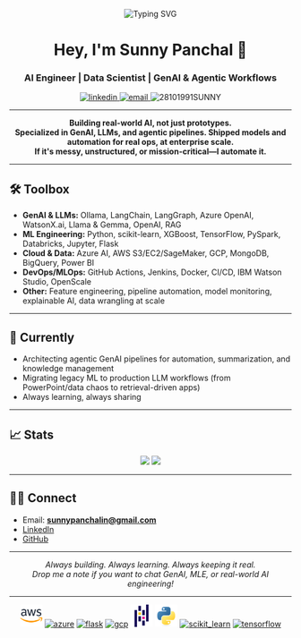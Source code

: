 <!-- Animated Banner -->
<p align="center">
  <img src="https://readme-typing-svg.demolab.com?font=Fira+Code&size=30&pause=1000&color=22D3EE&center=true&vCenter=true&width=700&lines=Sunny+Panchal+%7C+AI+Engineer+%2F+MLE+%2F+GenAI+Builder;Building+the+next+wave+of+agentic+AI+workflows;Automate.+Explain.+Scale.+Repeat." alt="Typing SVG" />
</p>

<h1 align="center">Hey, I'm Sunny Panchal 👋</h1>
<h3 align="center">AI Engineer | Data Scientist | GenAI & Agentic Workflows</h3>
<p align="center">
  <a href="https://linkedin.com/in/sunny-r-panchal" target="blank">
    <img src="https://img.shields.io/badge/LinkedIn-blue?style=flat-square&logo=linkedin" alt="linkedin"/>
  </a>
  <a href="mailto:sunnypanchalin@gmail.com">
    <img src="https://img.shields.io/badge/Email-grey?style=flat-square&logo=gmail" alt="email"/>
  </a>
  <img src="https://komarev.com/ghpvc/?username=28101991SUNNY&label=Profile%20views&color=0e75b6&style=flat" alt="28101991SUNNY"/>
</p>

---

<p align="center"><b>
Building real-world AI, not just prototypes.<br>
Specialized in GenAI, LLMs, and agentic pipelines. Shipped models and automation for real ops, at enterprise scale.<br>
If it's messy, unstructured, or mission-critical—I automate it.
</b></p>

---

## 🛠️ Toolbox

- **GenAI & LLMs:** Ollama, LangChain, LangGraph, Azure OpenAI, WatsonX.ai, Llama & Gemma, OpenAI, RAG
- **ML Engineering:** Python, scikit-learn, XGBoost, TensorFlow, PySpark, Databricks, Jupyter, Flask
- **Cloud & Data:** Azure AI, AWS S3/EC2/SageMaker, GCP, MongoDB, BigQuery, Power BI
- **DevOps/MLOps:** GitHub Actions, Jenkins, Docker, CI/CD, IBM Watson Studio, OpenScale
- **Other:** Feature engineering, pipeline automation, model monitoring, explainable AI, data wrangling at scale

---

## 🚀 Currently

- Architecting agentic GenAI pipelines for automation, summarization, and knowledge management
- Migrating legacy ML to production LLM workflows (from PowerPoint/data chaos to retrieval-driven apps)
- Always learning, always sharing

---

## 📈 Stats

<p align="center">
  <img src="https://github-readme-stats.vercel.app/api?username=28101991SUNNY&show_icons=true&theme=dracula"/>
  <img src="https://github-readme-streak-stats.herokuapp.com/?user=28101991SUNNY&theme=dracula"/>
</p>

---

## 👨‍💻 Connect

- Email: <b>sunnypanchalin@gmail.com</b>
- [LinkedIn](https://linkedin.com/in/sunny-r-panchal)
- <a href="https://github.com/28101991SUNNY" target="blank">GitHub</a>

---

<p align="center">
  <i>Always building. Always learning. Always keeping it real.<br>
  Drop me a note if you want to chat GenAI, MLE, or real-world AI engineering!</i>
</p>

---

<!--
Languages & Tools (icons preserved for extra polish)
-->
<p align="center">
<a href="https://aws.amazon.com" target="_blank"><img src="https://raw.githubusercontent.com/devicons/devicon/master/icons/amazonwebservices/amazonwebservices-original-wordmark.svg" alt="aws" width="40" height="40"/></a>
<a href="https://azure.microsoft.com/en-in/" target="_blank"><img src="https://www.vectorlogo.zone/logos/microsoft_azure/microsoft_azure-icon.svg" alt="azure" width="40" height="40"/></a>
<a href="https://flask.palletsprojects.com/" target="_blank"><img src="https://www.vectorlogo.zone/logos/pocoo_flask/pocoo_flask-icon.svg" alt="flask" width="40" height="40"/></a>
<a href="https://cloud.google.com" target="_blank"><img src="https://www.vectorlogo.zone/logos/google_cloud/google_cloud-icon.svg" alt="gcp" width="40" height="40"/></a>
<a href="https://pandas.pydata.org/" target="_blank"><img src="https://raw.githubusercontent.com/devicons/devicon/2ae2a900d2f041da66e950e4d48052658d850630/icons/pandas/pandas-original.svg" alt="pandas" width="40" height="40"/></a>
<a href="https://www.python.org" target="_blank"><img src="https://raw.githubusercontent.com/devicons/devicon/master/icons/python/python-original.svg" alt="python" width="40" height="40"/></a>
<a href="https://scikit-learn.org/" target="_blank"><img src="https://upload.wikimedia.org/wikipedia/commons/0/05/Scikit_learn_logo_small.svg" alt="scikit_learn" width="40" height="40"/></a>
<a href="https://www.tensorflow.org" target="_blank"><img src="https://www.vectorlogo.zone/logos/tensorflow/tensorflow-icon.svg" alt="tensorflow" width="40" height="40"/></a>
<!-- Add or remove icons as you see fit -->
</p>
